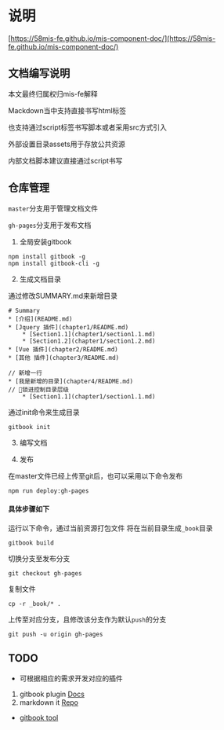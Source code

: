 # 说明
[https://58mis-fe.github.io/mis-component-doc/](https://58mis-fe.github.io/mis-component-doc/)

## 文档编写说明

本文最终归属权归mis-fe解释

Mackdown当中支持直接书写html标签

也支持通过script标签书写脚本或者采用src方式引入

外部设置目录assets用于存放公共资源

内部文档脚本建议直接通过script书写

## 仓库管理

`master`分支用于管理文档文件

`gh-pages`分支用于发布文档

1. 全局安装gitbook

```
npm install gitbook -g 
npm install gitbook-cli -g
```

2. 生成文档目录

通过修改SUMMARY.md来新增目录
```
# Summary
* [介绍](README.md)
* [Jquery 插件](chapter1/README.md)
    * [Section1.1](chapter1/section1.1.md)
    * [Section1.2](chapter1/section1.2.md)
* [Vue 插件](chapter2/README.md)
* [其他 插件](chapter3/README.md)

// 新增一行
* [我是新增的目录](chapter4/README.md)
// 锁进控制目录层级
    * [Section1.1](chapter1/section1.1.md) 
```
通过init命令来生成目录

```
gitbook init
```

3. 编写文档

4. 发布

在master文件已经上传至git后，也可以采用以下命令发布
```
npm run deploy:gh-pages
```

#### 具体步骤如下

运行以下命令，通过当前资源打包文件
将在当前目录生成`_book`目录

```
gitbook build
```

切换分支至发布分支

```
git checkout gh-pages
```

复制文件
```
cp -r _book/* .
```

上传至对应分支，且修改该分支作为默认`push`的分支
```
git push -u origin gh-pages
```


## TODO

* 可根据相应的需求开发对应的插件

1. gitbook plugin [Docs](https://github.com/GitbookIO/gitbook/tree/master/docs/plugins)
2. markdown it [Repo](https://github.com/markdown-it)

* [gitbook tool](https://toolchain.gitbook.com/syntax/markdown.html)
